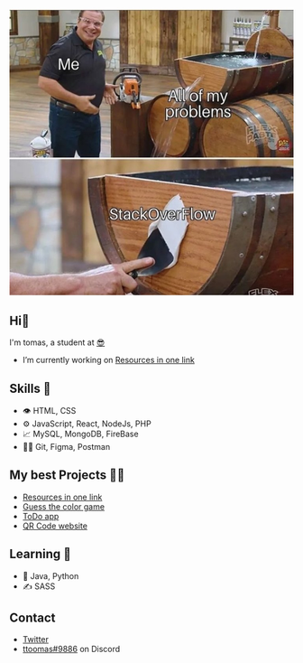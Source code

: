 ![img](https://raw.githubusercontent.com/ttoomas/ttoomas/main/stackoverflow.jpg)

## Hi👋

I'm tomas, a student at [😎](https://www.spsmb.cz/)
- I’m currently working on [Resources in one link](https://github.com/ttoomas/resources-in-one-link)

## Skills 💪
- 👁️ HTML, CSS
- ⚙️ JavaScript, React, NodeJs, PHP
- 📈 MySQL, MongoDB, FireBase
- 🧗‍♂️ Git, Figma, Postman

## My best Projects 👨‍💻
- [Resources in one link](https://github.com/ttoomas/resources-in-one-link)
- [Guess the color game](https://github.com/ttoomas/guess-the-color-game)
- [ToDo app](https://github.com/ttoomas/toDo-app)
- [QR Code website](https://github.com/ttoomas/QR-Code-Website)

## Learning 👀
- 🐾 Java, Python
- ✍️ SASS

## Contact

- [Twitter](https://twitter.com/ttoomas_)
- [ttoomas#9886](https://github.com/ttoomas) on Discord
